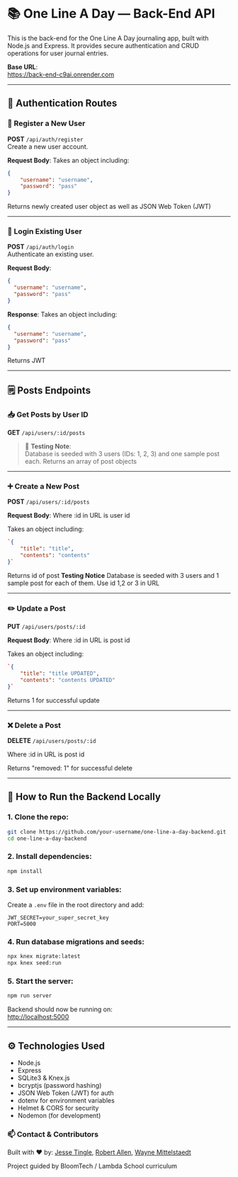 # 📚 One Line A Day — Back-End API

This is the back-end for the One Line A Day journaling app, built with Node.js and Express. It provides secure authentication and CRUD operations for user journal entries.

**Base URL**:  
https://back-end-c9ai.onrender.com

---

## 🔐 Authentication Routes

### 📝 Register a New User  
**POST** `/api/auth/register`  
Create a new user account.

**Request Body**:
Takes an object including:
```json
{
    "username": "username",
    "password": "pass"
}
```

Returns newly created user object as well as JSON Web Token (JWT)

---

### 🔑 Login Existing User  
**POST** `/api/auth/login`  
Authenticate an existing user.

**Request Body**:
```json
{
  "username": "username",
  "password": "pass"
}
```

**Response**:
Takes an object including:
```json
{
  "username": "username",
  "password": "pass"
}
```
Returns JWT

---

## 🗒️ Posts Endpoints

### 📥 Get Posts by User ID  
**GET** `/api/users/:id/posts`  

> 🧪 **Testing Note**:  
> Database is seeded with 3 users (IDs: 1, 2, 3) and one sample post each.
Returns an array of post objects


---

### ➕ Create a New Post  
**POST** `/api/users/:id/posts`

**Request Body**:
Where :id in URL is user id

Takes an object including:
```json
`{
    "title": "title",
    "contents": "contents"
}`
```

Returns id of post
**Testing Notice**
Database is seeded with 3 users and 1 sample post for each of them. Use id 1,2 or 3 in URL

---

### ✏️ Update a Post  
**PUT** `/api/users/posts/:id`

**Request Body**:
Where :id in URL is post id

Takes an object including:
```json
`{
    "title": "title UPDATED",
    "contents": "contents UPDATED"
}`
```

Returns 1 for successful update

---

### ❌ Delete a Post  
**DELETE** `/api/users/posts/:id`

Where :id in URL is post id

Returns "removed: 1" for successful delete

---

## 🧪 How to Run the Backend Locally

### 1. Clone the repo:
```bash
git clone https://github.com/your-username/one-line-a-day-backend.git
cd one-line-a-day-backend
```

### 2. Install dependencies:
```bash
npm install
```

### 3. Set up environment variables:
Create a `.env` file in the root directory and add:
```env
JWT_SECRET=your_super_secret_key
PORT=5000
```

### 4. Run database migrations and seeds:
```bash
npx knex migrate:latest
npx knex seed:run
```

### 5. Start the server:
```bash
npm run server
```

Backend should now be running on:  
[http://localhost:5000](http://localhost:5000)

---

## ⚙️ Technologies Used

- Node.js  
- Express  
- SQLite3 & Knex.js  
- bcryptjs (password hashing)  
- JSON Web Token (JWT) for auth  
- dotenv for environment variables  
- Helmet & CORS for security  
- Nodemon (for development)


### 📫 Contact & Contributors
Built with ❤️ by: [Jesse Tingle](https://github.com/Jesse-Tingle), [Robert Allen](https://github.com/robertjallen), [Wayne Mittelstaedt](https://github.com/WayneMitt)

Project guided by BloomTech / Lambda School curriculum